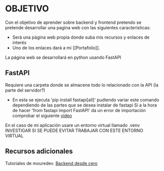 # OBJETIVO
Con el objetivo de aprender sobre backend y frontend pretendo se pretende desarrollar una pagina web con las siguientes características:
+ Será una página web propia donde suba mis recursos y enlaces de interés
+ Uno de los enlaces dará a mi [[Portafolio]].

La página web se desarrollará en python usando FastAPI
## FastAPI
Requiere una carpeta donde se almacene todo lo relacionado con la API (la parte del servidor?)
+ En esta se ejecuta 'pip install fastapi\[all\]' pudiendo variar este comando dependiendo de las partes que se desea instalar de fastapi 
Si a la hora de hacer 'from fastapi import FastAPI' da un error de importación comprobar el siguiente [video](https://www.youtube.com/watch?v=ZHvA14BzrPw)

En el caso de mi aplicación usare un entorno virtual llamado .venv
INVESTIGAR SI SE PUEDE EVITAR TRABAJAR CON ESTE ENTORNO VIRTUAL

## Recursos adicionales
Tutoriales de mouredev.
[Backend desde cero](https://www.youtube.com/watch?v=_y9qQZXE24A&list=PLNdFk2_brsRdgQXLIlKBXQDeRf3qvXVU_&index=19)
